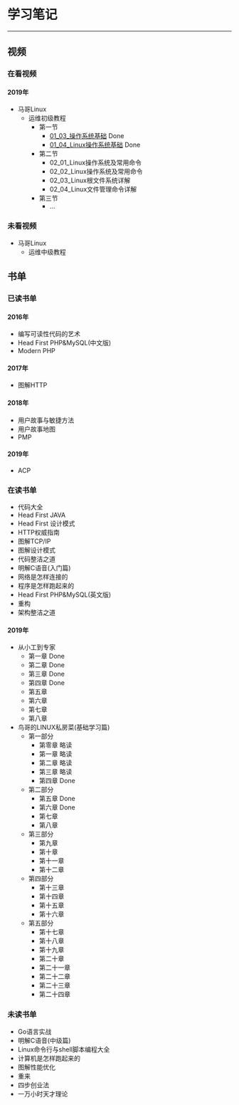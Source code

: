 # 学习笔记

---

## 视频

### 在看视频

#### 2019年

* 马哥Linux
	* 运维初级教程
		* 第一节 
			* [01_03\_操作系统基础](./Linux/马哥视频/01_03_操作系统基础.md) Done
			* [01_04\_Linux操作系统基础](./Linux/马哥视频/01_04_Linux操作系统基础.md) Done
		* 第二节 
			* 02_01\_Linux操作系统及常用命令
			* 02_02\_Linux操作系统及常用命令
			* 02_03\_Linux根文件系统详解
			* 02_04\_Linux文件管理命令详解
		* 第三节 
			* ... 

### 未看视频

* 马哥Linux
	* 运维中级教程

## 书单

### 已读书单

#### 2016年

* 编写可读性代码的艺术
* Head First PHP&MySQL(中文版)
* Modern PHP

#### 2017年

* 图解HTTP

#### 2018年

* 用户故事与敏捷方法
* 用户故事地图
* PMP

#### 2019年

* ACP

### 在读书单

* 代码大全
* Head First JAVA
* Head First 设计模式
* HTTP权威指南
* 图解TCP/IP
* 图解设计模式
* 代码整洁之道
* 明解C语音(入门篇)
* 网络是怎样连接的
* 程序是怎样跑起来的
* Head First PHP&MySQL(英文版)
* 重构
* 架构整洁之道

#### 2019年

* 从小工到专家
	* 第一章 Done
	* 第二章 Done
	* 第三章 Done
	* 第四章 Done
	* 第五章
	* 第六章
	* 第七章
	* 第八章 
* 鸟哥的LINUX私房菜(基础学习篇)
	* 第一部分
		* 第零章 略读 
		* 第一章 略读 
		* 第二章 略读
		* 第三章 略读
		* 第四章 Done
	* 第二部分 
		* 第五章 Done
		* 第六章 Done
		* 第七章
		* 第八章 
	* 第三部分
		* 第九章 
		* 第十章   
		* 第十一章  
		* 第十二章 
	* 第四部分
		* 第十三章 
		* 第十四章 
		* 第十五章 
		* 第十六章 
	* 第五部分
		* 第十七章 
		* 第十八章 
		* 第十九章 
		* 第二十章 
		* 第二十一章 
		* 第二十二章 
		* 第二十三章 
		* 第二十四章 

### 未读书单

* Go语言实战
* 明解C语音(中级篇)
* Linux命令行与shell脚本编程大全
* 计算机是怎样跑起来的
* 图解性能优化
* 重来
* 四步创业法
* 一万小时天才理论
